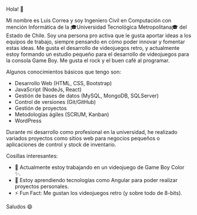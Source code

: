 Hola! 👋

Mi nombre es Luis Correa y soy Ingeniero Civil en Computación con mención Informática de la 🎓Universidad Tecnológica Metropolitana🎓 del Estado de Chile. Soy una persona pro activa que le gusta aportar ideas a los equipos de trabajo, siempre pensando en cómo poder innovar y fomentar estas ideas. Me gusta el desarrollo de videojuegos retro, y actualmente estoy formando un estudio pequeño para el desarrollo de videojuegos para la consola Game Boy. Me gusta el rock y el buen café al programar.

Algunos conocimientos básicos que tengo son:

- Desarrollo Web (HTML, CSS, Bootstrap)
- JavaScript (NodeJs, React)
- Gestión de bases de datos (MySQL, MongoDB, SQLServer)
- Control de versiones (Git/GitHub)
- Gestión de proyectos
- Metodologías ágiles (SCRUM, Kanban)
- WordPress

Durante mi desarrollo como profesional en la universidad, he realizado variados proyectos como sitios web para negocios pequeños o aplicaciones de control y stock de inventario.

Cosillas interesantes:

- 🔭 Actualmente estoy trabajando en un videojuego de Game Boy Color ✨.
- 🌱 Estoy aprendiendo tecnologías como Angular para poder realizar proyectos personales.
- ⚡ Fun Fact: Me gustan los videojuegos retro (y sobre todo de 8-bits).

Saludos 😄
